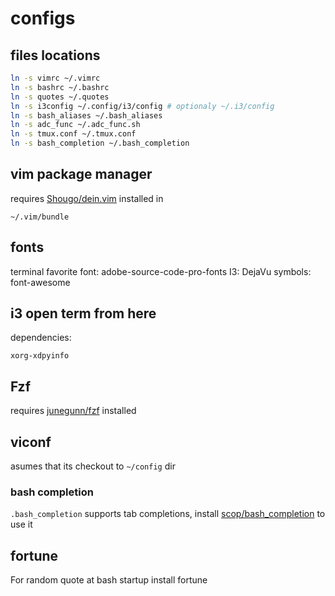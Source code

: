 
# configs

## files locations
```sh
ln -s vimrc ~/.vimrc
ln -s bashrc ~/.bashrc
ln -s quotes ~/.quotes
ln -s i3config ~/.config/i3/config # optionaly ~/.i3/config
ln -s bash_aliases ~/.bash_aliases
ln -s adc_func ~/.adc_func.sh
ln -s tmux.conf ~/.tmux.conf
ln -s bash_completion ~/.bash_completion
```

## vim package manager
requires [ Shougo/dein.vim][2] installed in
```
~/.vim/bundle
```

## fonts
terminal favorite font: adobe-source-code-pro-fonts
I3: DejaVu
symbols: font-awesome

## i3 open term from here
dependencies:
```
xorg-xdpyinfo
```

## Fzf
requires [junegunn/fzf][1] installed


## viconf
asumes that its checkout to `~/config` dir

### bash completion
`.bash_completion` supports tab completions, install [scop/bash_completion][3] to use it

## fortune
For random quote at bash startup install fortune


[1]:https://github.com/junegunn/fzf
[2]:https://github.com/Shougo/dein.vim
[3]:https://github.com/scop/bash_completion
